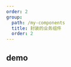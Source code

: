 ```yaml
---
order: 2
group:
  path: /my-components
  title: 封装的业务组件
  order: 2
---
```


## demo

<code src="./index.tsx"></code>

<API src="/index.tsx"></API>
